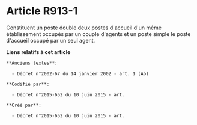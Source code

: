# Article R913-1

Constituent un poste double deux postes d'accueil d'un même établissement occupés par un couple d'agents et un poste simple
le poste d'accueil occupé par un seul agent.

**Liens relatifs à cet article**

	**Anciens textes**:

	  - Décret n°2002-67 du 14 janvier 2002 - art. 1 (Ab)

	**Codifié par**:

	  - Décret n°2015-652 du 10 juin 2015 - art.

	**Créé par**:

	  - Décret n°2015-652 du 10 juin 2015 - art.
